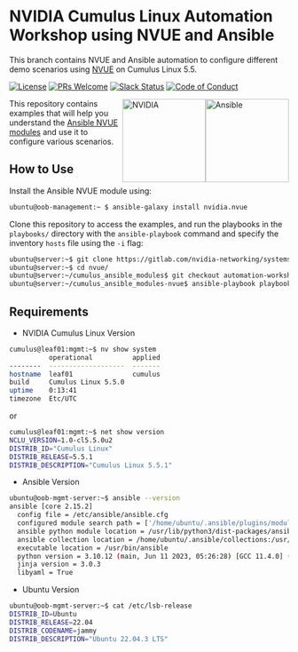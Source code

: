 # NVIDIA Cumulus Linux Automation Workshop using NVUE and Ansible

This branch contains NVUE and Ansible automation to configure different demo scenarios using [NVUE](https://docs.nvidia.com/networking-ethernet-software/cumulus-linux/System-Configuration/NVIDIA-User-Experience-NVUE/) on Cumulus Linux 5.5.

[![License](https://img.shields.io/badge/License-Apache%202.0-83389B.svg)](https://opensource.org/licenses/Apache-2.0)
[![PRs Welcome](https://img.shields.io/badge/PRs-welcome-brightgreen.svg)](http://makeapullrequest.com)
[![Slack Status](https://img.shields.io/badge/Slack-2800+-F1446F)](https://slack.cumulusnetworks.com)
[![Code of Conduct](https://img.shields.io/badge/Contributing-Code%20of%20Conduct-1EB5BD)](https://docs.cumulusnetworks.com/contributor-guide/#contributor-covenant-code-of-conduct)

<img src="https://www.ansible.com/hubfs/2016_Images/Assets/Ansible-Mark-Large-RGB-BlackOutline.png" height="150" title="Ansible" style="float:right" /> 
<img src="https://www.nvidia.com/content/dam/en-zz/Solutions/about-nvidia/logo-and-brand/01-nvidia-logo-vert-500x200-2c50-d@2x.png" height="150" title="NVIDIA" style="float:right" />

This repository contains examples that will help you understand the [Ansible NVUE modules](https://galaxy.ansible.com/nvidia/nvue) and use it to configure various scenarios. 

## How to Use

Install the Ansible NVUE module using:
```bash
ubuntu@oob-management:~ $ ansible-galaxy install nvidia.nvue
```
Clone this repository to access the examples, and run the playbooks in the `playbooks/` directory with the `ansible-playbook` command and specify the inventory `hosts` file using the `-i` flag:
```bash
ubuntu@server:~$ git clone https://gitlab.com/nvidia-networking/systems-engineering/nvue.git
ubuntu@server:~$ cd nvue/
ubuntu@server:~/cumulus_ansible_modules$ git checkout automation-workshop
ubuntu@server:~/cumulus_ansible_modules-nvue$ ansible-playbook playbooks/api.yml -i hosts
```

## Requirements

* NVIDIA Cumulus Linux Version
```bash
cumulus@leaf01:mgmt:~$ nv show system
          operational          applied
--------  -------------------  -------
hostname  leaf01               cumulus
build     Cumulus Linux 5.5.0
uptime    0:13:41
timezone  Etc/UTC
```
  or
```bash
cumulus@leaf01:mgmt:~$ net show version
NCLU_VERSION=1.0-cl5.5.0u2
DISTRIB_ID="Cumulus Linux"
DISTRIB_RELEASE=5.5.1
DISTRIB_DESCRIPTION="Cumulus Linux 5.5.1"
  ```

* Ansible Version
```bash
ubuntu@oob-mgmt-server:~$ ansible --version
ansible [core 2.15.2]
  config file = /etc/ansible/ansible.cfg
  configured module search path = ['/home/ubuntu/.ansible/plugins/modules', '/usr/share/ansible/plugins/modules']
  ansible python module location = /usr/lib/python3/dist-packages/ansible
  ansible collection location = /home/ubuntu/.ansible/collections:/usr/share/ansible/collections
  executable location = /usr/bin/ansible
  python version = 3.10.12 (main, Jun 11 2023, 05:26:28) [GCC 11.4.0] (/usr/bin/python3)
  jinja version = 3.0.3
  libyaml = True
  ```
* Ubuntu Version
```bash
ubuntu@oob-mgmt-server:~$ cat /etc/lsb-release
DISTRIB_ID=Ubuntu
DISTRIB_RELEASE=22.04
DISTRIB_CODENAME=jammy
DISTRIB_DESCRIPTION="Ubuntu 22.04.3 LTS"
  ```
